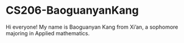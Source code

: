# CS206-BaoguanyanKang
Hi everyone! 
My name is Baoguanyan Kang from Xi’an, a sophomore majoring in Applied mathematics. 

